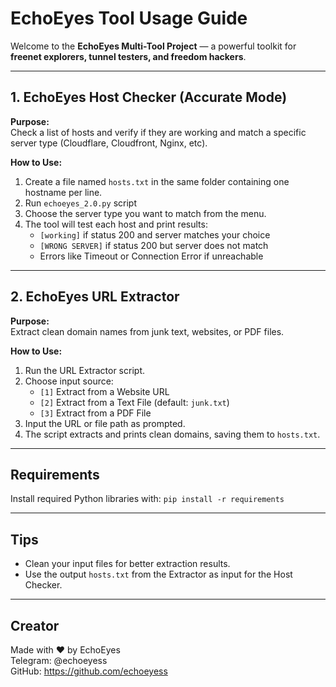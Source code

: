 
# **EchoEyes Tool Usage Guide**

Welcome to the **EchoEyes Multi-Tool Project** — a powerful toolkit for **freenet explorers, tunnel testers, and freedom hackers**.

---

## **1. EchoEyes Host Checker (Accurate Mode)**

**Purpose:**  
Check a list of hosts and verify if they are working and match a specific server type (Cloudflare, Cloudfront, Nginx, etc).

**How to Use:**  
1. Create a file named `hosts.txt` in the same folder containing one hostname per line.  
2. Run `echoeyes_2.0.py` script  
3. Choose the server type you want to match from the menu.  
4. The tool will test each host and print results:  
   - `[working]` if status 200 and server matches your choice  
   - `[WRONG SERVER]` if status 200 but server does not match  
   - Errors like Timeout or Connection Error if unreachable

---

## **2. EchoEyes URL Extractor**

**Purpose:**  
Extract clean domain names from junk text, websites, or PDF files.

**How to Use:**  
1. Run the URL Extractor script.  
2. Choose input source:  
   - `[1]` Extract from a Website URL  
   - `[2]` Extract from a Text File (default: `junk.txt`)  
   - `[3]` Extract from a PDF File  
3. Input the URL or file path as prompted.  
4. The script extracts and prints clean domains, saving them to `hosts.txt`.

---

## **Requirements**

Install required Python libraries with: 
`pip install -r requirements`

---

## **Tips**

- Clean your input files for better extraction results.  
- Use the output `hosts.txt` from the Extractor as input for the Host Checker.

---

## **Creator**

Made with ♥ by EchoEyes  
Telegram: @echoeyess  
GitHub: https://github.com/echoeyess
